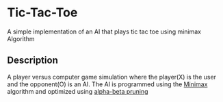 # Tic-Tac-Toe
A simple implementation of an AI that plays tic tac toe using minimax Algorithm


<h2>Description </h2>
A player versus computer game simulation where the player(X) is the user and the opponent(O) is an AI.
The AI is programmed using the <a href="https://en.wikipedia.org/wiki/Minimax">Minimax</a> algorithm and optimized using <a href="https://en.wikipedia.org/wiki/Alpha%E2%80%93beta_pruning">alpha-beta pruning</a>
